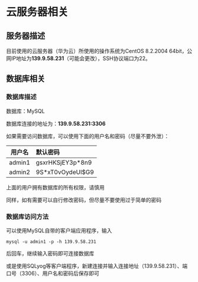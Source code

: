 # 云服务器相关

## 服务器描述

目前使用的云服务器（华为云）所使用的操作系统为CentOS 8.2.2004 64bit，公网IP地址为**139.9.58.231**（可能会更改），SSH协议端口为22。

## 数据库相关

### 数据库描述

数据库：MySQL

数据库连接的地址为：**139.9.58.231:3306**

如果需要访问数据库，可以使用下面的用户名和密码（尽量不要外泄）：

| 用户名 | 默认密码         |
| ------ | :--------------- |
| admin1 | gsxrHKSjEY3p*8n9 |
| admin2 | 9S*xT0vOydeUl$G9 |

上面的用户拥有数据库的所有权限，请慎用

同样，如有需要可以自行修改密码，但尽量不要使用过于简单的密码

### 数据库访问方法

可以使用MySQL自带的客户端应用程序，输入

`mysql -u admin1 -p -h 139.9.58.231`

后回车，继续输入密码即可连接数据库

或是使用SQLyog等客户端程序，新建连接并输入连接地址（139.9.58.231）、端口号（3306）、用户名和密码后保存即可